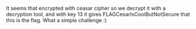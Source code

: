 It seems that encrypted with ceasar cipher so we decrypt it with a decryption tool, and with key 13 it gives FLAGCesarIsCoolButNotSecure that this is the flag. What a simple challenge :)
